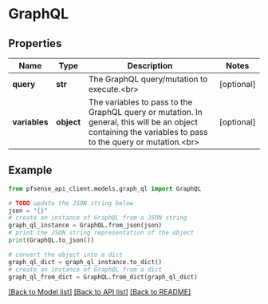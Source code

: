 # GraphQL


## Properties

Name | Type | Description | Notes
------------ | ------------- | ------------- | -------------
**query** | **str** | The GraphQL query/mutation to execute.&lt;br&gt; | [optional] 
**variables** | **object** | The variables to pass to the GraphQL query or mutation. In general, this will be an object containing the variables to pass to the query or mutation.&lt;br&gt; | [optional] 

## Example

```python
from pfsense_api_client.models.graph_ql import GraphQL

# TODO update the JSON string below
json = "{}"
# create an instance of GraphQL from a JSON string
graph_ql_instance = GraphQL.from_json(json)
# print the JSON string representation of the object
print(GraphQL.to_json())

# convert the object into a dict
graph_ql_dict = graph_ql_instance.to_dict()
# create an instance of GraphQL from a dict
graph_ql_from_dict = GraphQL.from_dict(graph_ql_dict)
```
[[Back to Model list]](../README.md#documentation-for-models) [[Back to API list]](../README.md#documentation-for-api-endpoints) [[Back to README]](../README.md)


